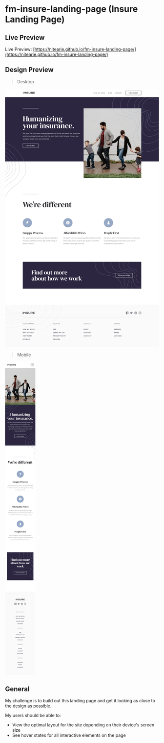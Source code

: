 # fm-insure-landing-page (Insure Landing Page)

## Live Preview

Live Preview: [https://nitearie.github.io/fm-insure-landing-page/](https://nitearie.github.io/fm-insure-landing-page/)

## Design Preview

> Desktop

![Desktop Design](./design/desktop-design.jpg)

> Mobile

![Mobile Design](./design/mobile-design.jpg)

## General

My challenge is to build out this landing page and get it looking as close to the design as possible.

My users should be able to:

- View the optimal layout for the site depending on their device's screen size
- See hover states for all interactive elements on the page